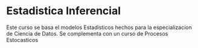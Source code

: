 # Estadistica Inferencial
Este curso se basa el modelos Estadisticos hechos para la especializacion de Ciencia de Datos.
Se complementa con un curso de Procesos Estocasticos

